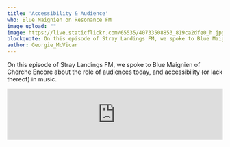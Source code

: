 ```yaml
---
title: 'Accessibility & Audience'
who: Blue Maignien on Resonance FM
image_upload: ""
image: https://live.staticflickr.com/65535/40733508853_819ca2dfe0_h.jpg
blockquote: On this episode of Stray Landings FM, we spoke to Blue Maignien of Cherche Encore about the role of audiences today, and accessibility (or lack thereof) in music.
author: Georgie_McVicar
---
```

On this episode of Stray Landings FM, we spoke to Blue Maignien of Cherche Encore about the role of audiences today, and accessibility (or lack thereof) in music.

<iframe width="100%" height="120" src="https://www.mixcloud.com/widget/iframe/?hide_cover=1&light=1&feed=%2FResonance%2Fstray-landings-25th-april-2019%2F" frameborder="0" ></iframe>